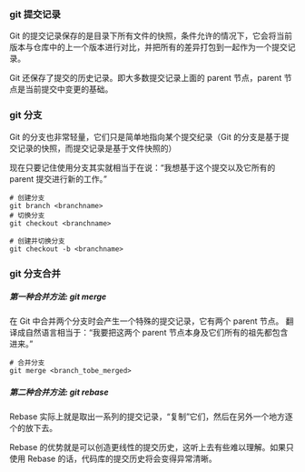 ### git 提交记录
Git 的提交记录保存的是目录下所有文件的快照，条件允许的情况下，它会将当前版本与仓库中的上一个版本进行对比，并把所有的差异打包到一起作为一个提交记录。

Git 还保存了提交的历史记录。即大多数提交记录上面的 parent 节点，parent 节点是当前提交中变更的基础。

### git 分支
Git 的分支也非常轻量，它们只是简单地指向某个提交纪录（Git 的分支是基于提交记录的快照，而提交记录是基于文件快照的）

现在只要记住使用分支其实就相当于在说：“我想基于这个提交以及它所有的 parent 提交进行新的工作。”

```git
# 创建分支
git branch <branchname>
# 切换分支
git checkout <branchname>

# 创建并切换分支
git checkout -b <branchname>
```

### git 分支合并
##### 第一种合并方法: git merge
在 Git 中合并两个分支时会产生一个特殊的提交记录，它有两个 parent 节点。 翻译成自然语言相当于：“我要把这两个 parent 节点本身及它们所有的祖先都包含进来。”
```git
# 合并分支
git merge <branch_tobe_merged>
```
##### 第二种合并方法: git rebase
Rebase 实际上就是取出一系列的提交记录，“复制”它们，然后在另外一个地方逐个的放下去。

Rebase 的优势就是可以创造更线性的提交历史，这听上去有些难以理解。如果只使用 Rebase 的话，代码库的提交历史将会变得异常清晰。
